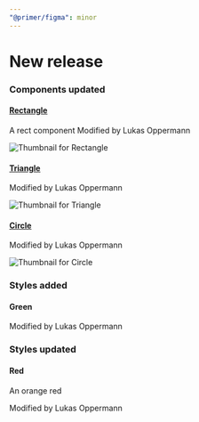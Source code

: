 ```yaml
---
"@primer/figma": minor
---
```


# New release

### Components updated

#### [Rectangle](https://www.figma.com/file/HD7FUvOEHLtWvWuhu1AUaJ?node-id=1:3)

A rect component
Modified by Lukas Oppermann

![Thumbnail for Rectangle](https://s3-alpha-sig.figma.com/checkpoints/VgU/Ut3/XiL13p0EZppPlFhp/component_thumbnail_2.png?Expires=1669593600&Signature=b9xobUhm4JEmECquqeBIx5OX9CzZ0x3KypBOPskGOnHch6so99Oqn-zJ5TbEuO2PHhqwnwKq3GomOUaoWciXLd89lU7TTlQfNXL1Tv--oVTKTdnoD6kP9K2R1g5tsPliXD3Tv4romZyHtqM0AFLTjOdlGPr1hcLoD1BkDa8mjZC~pQqKU2mwcLMe777eVzMtr7OkH7v6VCkI4VTN8n2vSdNvu5IDR5kltybDbm0PlTaTqsNM1rq1rXALs7VnDpWeCCw7ihe0~F1L1Pa78I9vNVhBIwOCR4JTVnXegc-BwrfAx19z0dFRtm-vHLClyoxssbnaXh5FIenr1RZT74sE6A__&Key-Pair-Id=APKAINTVSUGEWH5XD5UA)

#### [Triangle](https://www.figma.com/file/HD7FUvOEHLtWvWuhu1AUaJ?node-id=7:13)

Modified by Lukas Oppermann

![Thumbnail for Triangle](https://s3-alpha-sig.figma.com/checkpoints/okm/A8K/2Caz0aPhmD6wrewe/component_thumbnail_0.png?Expires=1669593600&Signature=LeN3b75elvzVq~1f4jsZQfT45viDglm2AfNDuuKxTHYEBr5W~M35gm73AUe5RHCv~3rt2EU9PQha32oZqmg7zsrmDmkEQ4bGCwck~AaugOlRrN6zhuDKugIAtv21-li-TVKRkhYhHkEHB0c4c04mV0oqnd5gTv4CmpQFYCCimdAlGt-0v~LXTgGqA2HT1V7xH7oTwgPFG38gC5WBRyo6DfLU~N8AhuzkUFs1kv12agxktRwpL8SkSOVCGmuI0G5qyzNpfx4IIRDyStTwCve16jk-OWunljoKgIEVMUx8Ksp-qX-Q2zqbHiv2fwELTnIMwKa8goQHRUiJfRZCfePH5w__&Key-Pair-Id=APKAINTVSUGEWH5XD5UA)

#### [Circle](https://www.figma.com/file/HD7FUvOEHLtWvWuhu1AUaJ?node-id=3:8)

Modified by Lukas Oppermann

![Thumbnail for Circle](https://s3-alpha-sig.figma.com/checkpoints/W3W/wiv/76ATpd5oVepVoyTk/component_thumbnail_1.png?Expires=1669593600&Signature=h1-qVLWqswOmxUM-r1OXDhGp237kzdxTtVRzRPHl57RtrCBfhCbDlluKsoQiZZQkO6e9fy9aMbDaontumeMkjn5UNygZ~14YxZM9TMQQo0mmbqAq~p3vOn4VZEwmTs07UWwXAwqUTlC8y28s0aFrX6rrPPKTZeliqdm~yLoDM78NCSkBvZkGZhegArk9GwSPPpoVDbJ0ChOFnZCXbz4voNQPsytLFP11w17Pc0VsZ6wcSLvOL2HcPQJ5hOGVNM5mUYxvvDR0ia75pCOQLOQJMiWMmNp1ACCOu~2W-zylOzYXAGdTosiGatAJbf2kBKl1eSe-cFxLdTEXT-woRXbMxw__&Key-Pair-Id=APKAINTVSUGEWH5XD5UA)

### Styles added

#### Green

Modified by Lukas Oppermann

### Styles updated

#### Red

An orange red

Modified by Lukas Oppermann
